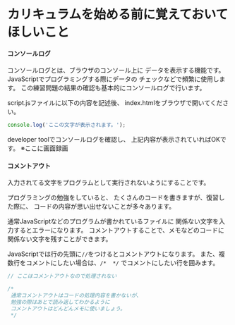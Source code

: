 # カリキュラムを始める前に覚えておいてほしいこと

#### コンソールログ
コンソールログとは、ブラウザのコンソール上に
データを表示する機能です。
JavaScriptでプログラミングする際にデータの
チェックなどで頻繁に使用します。
この練習問題の結果の確認も基本的にコンソールログで行います。

script.jsファイルに以下の内容を記述後、
index.htmlをブラウザで開いてください。
```JavaScript
console.log('ここの文字が表示されます。');
```

developer toolでコンソールログを確認し、
上記内容が表示されていればOKです。
※ここに画面録画

#### コメントアウト
入力されてる文字をプログラムとして実行されないようにすることです。

プログラミングの勉強をしていると、
たくさんのコードを書きますが、復習した際に、
コードの内容が思い出せないことが多々あります。

通常JavaScriptなどのプログラムが書かれているファイルに
関係ない文字を入力するとエラーになります。
コメントアウトすることで、メモなどのコードに関係ない文字を残すことができます。

JavaScriptでは行の先頭に`//`をつけるとコメントアウトになります。
また、複数行をコメントにしたい場合は、`/*  */` でコメントにしたい行を囲みます。

```JavaScript
// ここはコメントアウトなので処理されない

/*
 通常コメントアウトはコードの処理内容を書かないが、
 勉強の際はあとで読み返してわかるように
 コメントアウトはどんどんメモに使いましょう。
 */
```